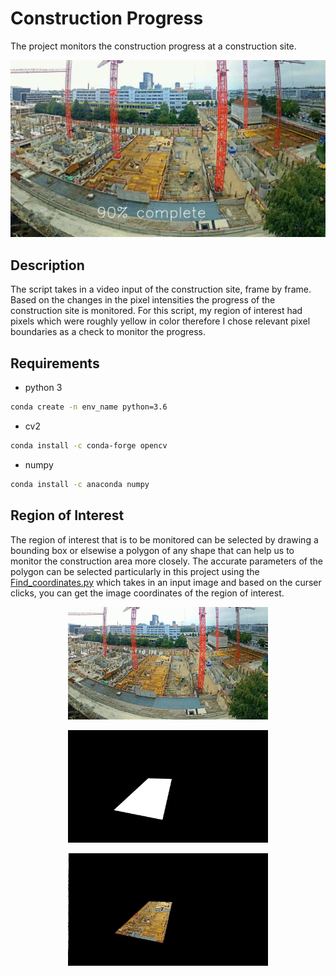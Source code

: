 # Construction Progress

The project monitors the construction progress at a construction site.

![caption](https://github.com/hamza9305/Construction-Progress/blob/main/output/progress.gif)

## Description
The script takes in a video input of the construction site, frame by frame. Based on the changes in the pixel intensities the progress of the construction site is monitored. For this script, my region of interest had pixels which were roughly yellow in color therefore I chose relevant pixel boundaries as a check to monitor the progress.

## Requirements
- python 3
```bash
conda create -n env_name python=3.6
```
- cv2
```bash
conda install -c conda-forge opencv
```
- numpy
```bash
conda install -c anaconda numpy
```
## Region of Interest
The region of interest that is to be monitored can be selected by drawing a bounding box or elsewise a polygon of any shape that can help us to monitor the construction area more closely. The accurate parameters of the polygon can be selected particularly in this project using the [Find_coordinates.py](https://github.com/hamza9305/Construction-Progress/blob/main/Find_coordinates.py) which takes in an input image and based on the curser clicks, you can get the image coordinates of the region of interest.

<p align="center">
  <img width="320" height="180" src="https://github.com/hamza9305/Construction-Progress/blob/main/data/Images/image0.png">
</p>
<p align="center">
  <img width="320" height="180" src="https://github.com/hamza9305/Construction-Progress/blob/main/data/Images/mask.png">
</p>
<p align="center">
  <img width="320" height="180" src="https://github.com/hamza9305/Construction-Progress/blob/main/data/Images/maked_img.png">
</p>
